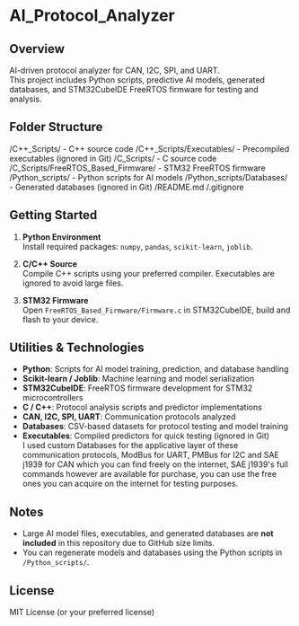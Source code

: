 # AI_Protocol_Analyzer

## Overview
AI-driven protocol analyzer for CAN, I2C, SPI, and UART.  
This project includes Python scripts, predictive AI models, generated databases, and STM32CubeIDE FreeRTOS firmware for testing and analysis.

## Folder Structure
/C++_Scripts/ - C++ source code
/C++_Scripts/Executables/ - Precompiled executables (ignored in Git)
/C_Scripts/ - C source code
/C_Scripts/FreeRTOS_Based_Firmware/ - STM32 FreeRTOS firmware
/Python_scripts/ - Python scripts for AI models
/Python_scripts/Databases/ - Generated databases (ignored in Git)
/README.md
/.gitignore

## Getting Started
1. **Python Environment**  
   Install required packages: `numpy`, `pandas`, `scikit-learn`, `joblib`.  

2. **C/C++ Source**  
   Compile C++ scripts using your preferred compiler. Executables are ignored to avoid large files.  

3. **STM32 Firmware**  
   Open `FreeRTOS_Based_Firmware/Firmware.c` in STM32CubeIDE, build and flash to your device.
## Utilities & Technologies
- **Python**: Scripts for AI model training, prediction, and database handling  
- **Scikit-learn / Joblib**: Machine learning and model serialization  
- **STM32CubeIDE**: FreeRTOS firmware development for STM32 microcontrollers  
- **C / C++**: Protocol analysis scripts and predictor implementations  
- **CAN, I2C, SPI, UART**: Communication protocols analyzed  
- **Databases**: CSV-based datasets for protocol testing and model training  
- **Executables**: Compiled predictors for quick testing (ignored in Git)  
I used custom Databases for the applicative layer of these communication protocols, ModBus for UART, PMBus for I2C and SAE j1939 for CAN which you can find freely on the internet, SAE j1939's full commands however are available for purchase, you can use the free ones you can acquire on the internet for testing purposes.

## Notes
- Large AI model files, executables, and generated databases are **not included** in this repository due to GitHub size limits.  
- You can regenerate models and databases using the Python scripts in `/Python_scripts/`.  

## License
MIT License (or your preferred license)
